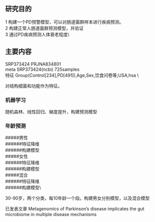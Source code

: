 ## 研究目的
1 构建一个PD预警模型，可以对肠道菌群样本进行疾病预测。\
2 构建正常人肠道菌群预测模型，并验证\
3 通过PD疾病预测人体衰老程度\

## 主要内容
SRP373424 PRJNA834801  
meta SRP373424(ncbi) 725samples  
特征 Group(Control[234],PD[491]),Age,Sex,饮食问卷等;USA,hsa  \

对结构细菌和功能作为特征。

### 机器学习
随机森林、线性回归、梯度提升，构建预测模型

### 年龄预测
#####男性\
######特征降维\
######构建模型\
#####女性\
######特征降维\
######构建模型\
#####混合\
######特征降维\
######构建模型\

30-90岁，两个分类，每10年龄一个段。构建男女分别模型，以及混合模型






已发表文章 Metagenomics of Parkinson’s disease implicates the gut microbiome in multiple disease mechanisms
